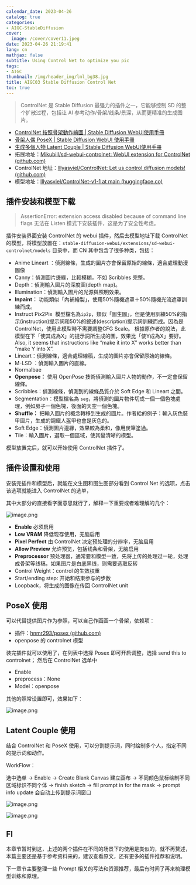 ```yaml
---
calendar_date: 2023-04-26
catalog: true
categories:
- AIGC-StableDiffusion
cover:
  image: /cover/cover11.jpeg
date: 2023-04-26 21:19:41
lang: cn
mathjax: false
subtitle: Using Control Net to optimize you pic
tags:
- AIGC
thumbnail: /img/header_img/lml_bg38.jpg
title: AIGC03 Stable Diffusion Control Net
toc: true
---
```


> ControlNet 是 Stable Diffusion 最强力的插件之一，它能够控制 SD 的整个扩散过程，包括让 AI 参考动作/骨架/线条/景深，从而更精准的生成图片。

- [ControlNet 按照骨架動作繪圖 | Stable Diffusion WebUI使用手冊](https://ivonblog.com/posts/stable-diffusion-webui-manuals/extensions/controlnet/)
- [骨架人偶 PoseX | Stable Diffusion WebUI 使用手冊]( https://ivonblog.com/posts/stable-diffusion-webui-manuals/extensions/posex/ )
- [生成多個人物 Latent Couple | Stable Diffusion WebUI使用手冊](https://ivonblog.com/posts/stable-diffusion-webui-manuals/extensions/latent-couple/)
- 拓展地址：[Mikubill/sd-webui-controlnet: WebUI extension for ControlNet (github.com)](https://github.com/Mikubill/sd-webui-controlnet)
- ControlNet 地址：[lllyasviel/ControlNet: Let us control diffusion models! (github.com)](https://github.com/lllyasviel/ControlNet)
- 模型地址：[lllyasviel/ControlNet-v1-1 at main (huggingface.co)](https://huggingface.co/lllyasviel/ControlNet-v1-1/tree/main)



## 插件安装和模型下载

> AssertionError: extension access disabled because of command line flags
> 无法在 Listen 模式下安装插件，这是为了安全性考虑。

插件安装界面安装 ControlNet 的 webui 插件，然后去模型地址下载 ControlNet 的模型，将模型放置在：`stable-diffusion-webui/extensions/sd-webui-controlnet/models` 目录中，而 CN 其中包含了很多种类，包括：

- Anime Lineart ：偵測線條，生成的圖片亦會保留原始的線條，適合處理動漫圖像
- Canny：偵測圖片邊緣，比較模糊，不如 Scribbles 完整。
- Depth：偵測輸入圖片的深度圖(depth map)。
- Illumination：偵測輸入圖片的光源與照明效果。
- **Inpaint：** 功能類似「內補繪製」，使用50%隨機遮罩＋50%隨機光流遮罩訓練而成。
- Instruct Pix2Pix 
	模型檔名為`ip2p`，類似「圖生圖」，但是使用訓練50%的指示(instruction)提示詞和50%的敘述(description)提示詞訓練而成。因為是ControlNet，使用此模型時不需要調整CFG Scale。
	根據原作者的說法，此模型在下「使其成為X」的提示詞所生成的圖，效果比「使Y成為X」要好。
	Also, it seems that instructions like “make it into X” works better than “make Y into X”.
- Lineart：偵測線條，適合處理線稿，生成的圖片亦會保留原始的線條。
- M-LSD ：偵測輸入圖片的直線。
- Normalbae 
- **Openpose：** 使用 OpenPose 技術偵測輸入圖片人物的動作，不一定會保留線條。
- Scribbles：偵測線條，偵測到的線條品質介於 Soft Edge 和 Lineart 之間。
- Segmentation：模型檔名為 `seg`，將偵測的圖片物件切成一個一個色塊處理，例如房子一個色塊，後面的天空一個色塊。
- **Shuffle：** 把輸入圖片的概念轉移到生成的圖片。作者給的例子：輸入灰色裝甲圖片，生成的鋼鐵人盔甲也會是灰色的。
- Soft Edge：偵測圖片邊緣，效果較為柔和，像用炭筆塗過。
- Tile：輸入圖片，選取一個區域，使其變清晰的模型。

模型放置完后，就可以开始使用 ControlNet 插件了。

## 插件设置和使用

安装完插件和模型后，就能在文生图和图生图部分看到 Control Net 的选项，点击该选项就能进入 ControlNet 的选单，

其中大部分的直接看字面意思就行了，解释一下重要或者难理解的几个：

![image.png](https://picture-bed-001-1310572365.cos.ap-guangzhou.myqcloud.com/3070PC/20230426222417.png)


- **Enable** 必须启用
- **Low VRAM** 降低现存使用，无脑启用
- **Pixel Perfect** 由 ControlNet 决定预处理的分辨率，无脑启用
- **Allow Preview** 允许预览，包括线条和骨架，无脑启用
- **Preprocessor** 预处理器，通常要和模型一致，先将上传的处理过一轮，处理成骨架等线稿，如果图片是白底黑线，则需要选取反转
- Control Weight：control 的生效权重
- Start/ending step: 开始和结束参与的步数
- Loopback，将生成的图像在传回 ControlNet unit


## PoseX 使用

可以代替提供图片作为参照，可以自己作画画一个骨架，依赖项：

- 插件：[hnmr293/posex (github.com)](https://github.com/hnmr293/posex)
- openpose 的 controlnet 模型

装完插件就可以使用了，在列表中选择 Posex 即可开启调整，选择 send this to controlnet；
然后在 ControlNet 选单中

- Enable
- preprocess：None
- Model：openpose

其他的照常设置即可，效果如下：

![image.png](https://picture-bed-001-1310572365.cos.ap-guangzhou.myqcloud.com/3070PC/20230426223026.png)

## Latent Couple 使用

结合 ControlNet 和 PoseX 使用，可以分割提示词，同时绘制多个人，指定不同的提示词和动作。

WorkFlow：

选中选单 -> Enable -> Create Blank Canvas 建立画布 -> 不同颜色鼠标绘制不同区域标识不同个体 -> finish sketch -> fill prompt in for the mask -> prompt info update 会自动上传到提示词窗口

![image.png](https://picture-bed-001-1310572365.cos.ap-guangzhou.myqcloud.com/3070PC/20230426223743.png)

![image.png](https://picture-bed-001-1310572365.cos.ap-guangzhou.myqcloud.com/3070PC/20230426223753.png)



## FI

本章节暂时到这，上述的两个插件在不同的场景下的使用是类似的，就不再赘述，本篇主要还是基于参考资料来的，建议查看原文，还有更多的插件推荐和说明。

下一章节主要整理一些 Prompt 相关的写法和资源推荐，最后有时间了再来梳理模型训练和原理。